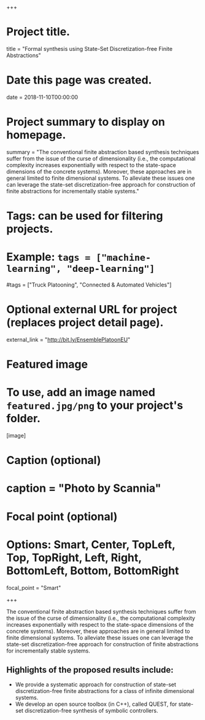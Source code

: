 +++
# Project title.
title = "Formal synthesis using State-Set Discretization-free Finite Abstractions"

# Date this page was created.
date = 2018-11-10T00:00:00

# Project summary to display on homepage.
summary = "The conventional finite abstraction based synthesis techniques suffer from the issue of the curse of dimensionality (i.e., the computational complexity increases exponentially with respect to the state-space dimensions of the concrete systems). Moreover, these approaches are in general limited to finite dimensional systems. To alleviate these issues one can leverage the state-set discretization-free approach for construction of finite abstractions for incrementally stable systems."

# Tags: can be used for filtering projects.
# Example: `tags = ["machine-learning", "deep-learning"]`
#tags = ["Truck Platooning", "Connected & Automated Vehicles"]

# Optional external URL for project (replaces project detail page).
external_link = "http://bit.ly/EnsemblePlatoonEU"

# Featured image
# To use, add an image named `featured.jpg/png` to your project's folder. 
[image]
  # Caption (optional)
 #  caption = "Photo by Scannia"

  # Focal point (optional)
  # Options: Smart, Center, TopLeft, Top, TopRight, Left, Right, BottomLeft, Bottom, BottomRight
  focal_point = "Smart"

+++

The conventional finite abstraction based synthesis techniques suffer from the issue of the curse of dimensionality (i.e., the computational complexity increases exponentially with respect to the state-space dimensions of the concrete systems). Moreover, these approaches are in general limited to finite dimensional systems. To alleviate these issues one can leverage the state-set discretization-free approach for construction of finite abstractions for incrementally stable systems.

## Highlights of the proposed results include:
* We provide a systematic approach for construction of state-set discretization-free finite abstractions for a class of infinite dimensional systems.
* We develop an open source toolbox (in C++), called QUEST, for state-set discretization-free  synthesis of symbolic controllers.
